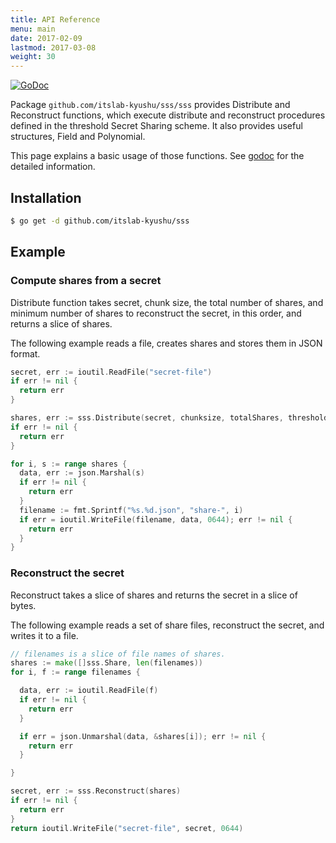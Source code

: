```yaml
---
title: API Reference
menu: main
date: 2017-02-09
lastmod: 2017-03-08
weight: 30
---
```

[![GoDoc](https://godoc.org/github.com/itslab-kyushu/sss/sss?status.svg)](https://godoc.org/github.com/itslab-kyushu/sss/sss)

Package `github.com/itslab-kyushu/sss/sss` provides Distribute and Reconstruct
functions, which execute distribute and reconstruct procedures defined in the
threshold Secret Sharing scheme.
It also provides useful structures, Field and Polynomial.

This page explains a basic usage of those functions.
See [godoc](https://godoc.org/github.com/itslab-kyushu/sss/sss) for the detailed
information.

## Installation
```sh
$ go get -d github.com/itslab-kyushu/sss
```
## Example
### Compute shares from a secret
Distribute function takes secret, chunk size, the total number of shares,
and minimum number of shares to reconstruct the secret, in this order,
and returns a slice of shares.

The following example reads a file, creates shares and stores them in JSON
format.

```go
secret, err := ioutil.ReadFile("secret-file")
if err != nil {
  return err
}

shares, err := sss.Distribute(secret, chunksize, totalShares, threshold)
if err != nil {
  return err
}

for i, s := range shares {
  data, err := json.Marshal(s)
  if err != nil {
    return err
  }
  filename := fmt.Sprintf("%s.%d.json", "share-", i)
  if err = ioutil.WriteFile(filename, data, 0644); err != nil {
    return err
  }
}
```

### Reconstruct the secret
Reconstruct takes a slice of shares and returns the secret in a slice of bytes.

The following example reads a set of share files, reconstruct the secret, and
writes it to a file.


```go
// filenames is a slice of file names of shares.
shares := make([]sss.Share, len(filenames))
for i, f := range filenames {

  data, err := ioutil.ReadFile(f)
  if err != nil {
    return err
  }

  if err = json.Unmarshal(data, &shares[i]); err != nil {
    return err
  }

}

secret, err := sss.Reconstruct(shares)
if err != nil {
  return err
}
return ioutil.WriteFile("secret-file", secret, 0644)
```
